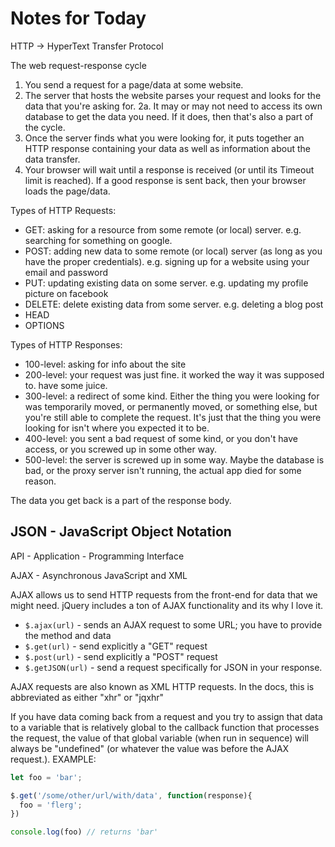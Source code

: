 # Notes for Today

HTTP -> HyperText Transfer Protocol

The web request-response cycle

1. You send a request for a page/data at some website.
2. The server that hosts the website parses your request and looks for the data that you're asking for.
  2a. It may or may not need to access its own database to get the data you need. If it does, then that's also a part of the cycle.
3. Once the server finds what you were looking for, it puts together an HTTP response containing your data as well as information about the data transfer.
4. Your browser will wait until a response is received (or until its Timeout limit is reached). If a good response is sent back, then your browser loads the page/data.

Types of HTTP Requests:
- GET: asking for a resource from some remote (or local) server. e.g. searching for something on google.
- POST: adding new data to some remote (or local) server (as long as you have the proper credentials). e.g. signing up for a website using your email and password
- PUT: updating existing data on some server. e.g. updating my profile picture on facebook
- DELETE: delete existing data from some server. e.g. deleting a blog post
- HEAD
- OPTIONS

Types of HTTP Responses:
- 100-level: asking for info about the site
- 200-level: your request was just fine. it worked the way it was supposed to. have some juice.
- 300-level: a redirect of some kind. Either the thing you were looking for was temporarily moved, or permanently moved, or something else, but you're still able to complete the request. It's just that the thing you were looking for isn't where you expected it to be.
- 400-level: you sent a bad request of some kind, or you don't have access, or you screwed up in some other way.
- 500-level: the server is screwed up in some way. Maybe the database is bad, or the proxy server isn't running, the actual app died for some reason.

The data you get back is a part of the response body.

## JSON - JavaScript Object Notation

API - Application - Programming Interface

AJAX - Asynchronous JavaScript and XML

AJAX allows us to send HTTP requests from the front-end for data that we might need. jQuery includes a ton of AJAX functionality and its why I love it.

- `$.ajax(url)` - sends an AJAX request to some URL; you have to provide the method and data
- `$.get(url)` - send explicitly a "GET" request
- `$.post(url)` - send explicitly a "POST" request
- `$.getJSON(url)` - send a request specifically for JSON in your response.

AJAX requests are also known as XML HTTP requests. In the docs, this is abbreviated as either "xhr" or "jqxhr"

If you have data coming back from a request and you try to assign that data to a variable that is relatively global to the callback function that processes the request, the value of that global variable (when run in sequence) will always be "undefined" (or whatever the value was before the AJAX request.). EXAMPLE:

```javascript
let foo = 'bar';

$.get('/some/other/url/with/data', function(response){
  foo = 'flerg';
})

console.log(foo) // returns 'bar'
```

